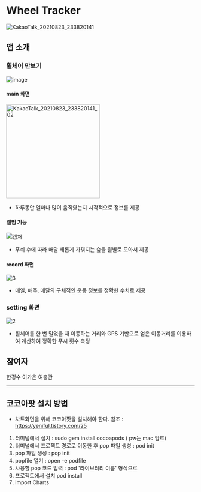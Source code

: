 # Wheel Tracker
![KakaoTalk_20210823_233820141](https://user-images.githubusercontent.com/55349655/130466710-7bfd6300-e26e-444d-918d-c8a19b330493.png)

## 앱 소개
### 휠체어 만보기
![image](https://user-images.githubusercontent.com/55349655/130468111-691bfcf0-7e38-4f04-801e-f419cc6c33da.png)

#### main 화면
<img width="250" alt="KakaoTalk_20210823_233820141_02" src="https://user-images.githubusercontent.com/55349655/130466995-6484cb1f-f0de-41a3-9a51-8c13ed6c655f.png">

- 하루동안 얼마나 많이 움직였는지 시각적으로 정보를 제공

#### 앨범 기능

![캡처](https://user-images.githubusercontent.com/55349655/130467470-52bb02ba-5703-46a0-b925-9388410fdd55.PNG)

- 푸쉬 수에 따라 매달 새롭게 가꿔지는 숲을 월별로 모아서 제공

#### record 화면
![3](https://user-images.githubusercontent.com/55349655/130468343-6f16ce25-d7b7-4eef-8027-37f2744ff415.PNG)

- 매일, 매주, 매달의 구체적인 운동 정보를 정확한 수치로 제공

### setting 화면
![2](https://user-images.githubusercontent.com/55349655/130467954-15ba9af7-b340-4673-a6b2-ce41e7e95344.PNG)

- 휠체어를 한 번 밀었을 때 이동하는 거리와 GPS 기반으로 얻은 이동거리를 이용하여 계산하여 정확한 푸시 횟수 측정

## 참여자
한경수 이가은 여충관

-----------------------------------------------------------------------------------------------------

## 코코아팟 설치 방법
* 차트화면을 위해 코코아팟을 설치해야 한다. 참조 : https://yeniful.tistory.com/25
1. 터미널에서 설치 : sudo gem install cocoapods ( pw는 mac 암호)
2. 터미널에서 프로젝트 경로로 이동한 후 pop 파일 생성 : pod init
3. pop 파일 생성 : pop init
4. popfile 열기 : open -e podfile
5. 사용할 pop 코드 입력 : pod '라이브러리 이름' 형식으로
6. 프로젝트에서 설치 pod install
7. import Charts
